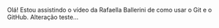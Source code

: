 Olá! Estou assistindo o vídeo da Rafaella Ballerini de como usar o Git e o GitHub.
Alteração teste...